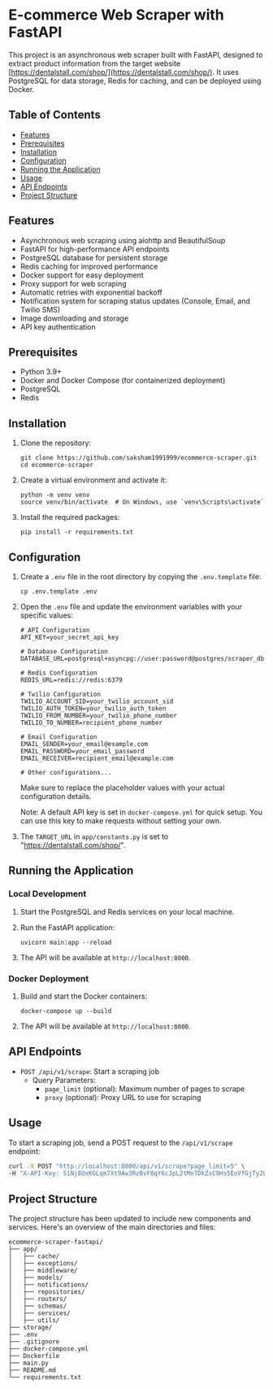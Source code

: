 # E-commerce Web Scraper with FastAPI

This project is an asynchronous web scraper built with FastAPI, designed to extract product information from the target website [https://dentalstall.com/shop/](https://dentalstall.com/shop/). It uses PostgreSQL for data storage, Redis for caching, and can be deployed using Docker.

## Table of Contents

- [Features](#features)
- [Prerequisites](#prerequisites)
- [Installation](#installation)
- [Configuration](#configuration)
- [Running the Application](#running-the-application)
- [Usage](#usage)
- [API Endpoints](#api-endpoints)
- [Project Structure](#project-structure)

## Features

- Asynchronous web scraping using aiohttp and BeautifulSoup
- FastAPI for high-performance API endpoints
- PostgreSQL database for persistent storage
- Redis caching for improved performance
- Docker support for easy deployment
- Proxy support for web scraping
- Automatic retries with exponential backoff
- Notification system for scraping status updates (Console, Email, and Twilio SMS)
- Image downloading and storage
- API key authentication

## Prerequisites

- Python 3.9+
- Docker and Docker Compose (for containerized deployment)
- PostgreSQL
- Redis

## Installation

1. Clone the repository:
   ```
   git clone https://github.com/saksham1991999/ecommerce-scraper.git
   cd ecommerce-scraper
   ```

2. Create a virtual environment and activate it:
   ```
   python -m venv venv
   source venv/bin/activate  # On Windows, use `venv\Scripts\activate`
   ```

3. Install the required packages:
   ```
   pip install -r requirements.txt
   ```

## Configuration

1. Create a `.env` file in the root directory by copying the `.env.template` file:
   ```
   cp .env.template .env
   ```

2. Open the `.env` file and update the environment variables with your specific values:
   ```
   # API Configuration
   API_KEY=your_secret_api_key

   # Database Configuration
   DATABASE_URL=postgresql+asyncpg://user:password@postgres/scraper_db

   # Redis Configuration
   REDIS_URL=redis://redis:6379

   # Twilio Configuration
   TWILIO_ACCOUNT_SID=your_twilio_account_sid
   TWILIO_AUTH_TOKEN=your_twilio_auth_token
   TWILIO_FROM_NUMBER=your_twilio_phone_number
   TWILIO_TO_NUMBER=recipient_phone_number

   # Email Configuration
   EMAIL_SENDER=your_email@example.com
   EMAIL_PASSWORD=your_email_password
   EMAIL_RECEIVER=recipient_email@example.com

   # Other configurations...
   ```
   Make sure to replace the placeholder values with your actual configuration details.

   Note: A default API key is set in `docker-compose.yml` for quick setup. You can use this key to make requests without setting your own.

2. The `TARGET_URL` in `app/constants.py` is set to "https://dentalstall.com/shop/".

## Running the Application

### Local Development

1. Start the PostgreSQL and Redis services on your local machine.

2. Run the FastAPI application:
   ```
   uvicorn main:app --reload
   ```

3. The API will be available at `http://localhost:8000`.

### Docker Deployment

1. Build and start the Docker containers:
   ```
   docker-compose up --build
   ```

2. The API will be available at `http://localhost:8000`.

## API Endpoints

- `POST /api/v1/scrape`: Start a scraping job
  - Query Parameters:
    - `page_limit` (optional): Maximum number of pages to scrape
    - `proxy` (optional): Proxy URL to use for scraping

## Usage

To start a scraping job, send a POST request to the `/api/v1/scrape` endpoint:
```bash
curl -X POST "http://localhost:8000/api/v1/scrape?page_limit=5" \
-H "X-API-Key: 51Nj8UxKGLqm7Xt9Aw3RzBvF8qY6cJpL2tMn7DkZxC9Hs5EoVfGjTy2Lm1Rk3Pb8N"
```

## Project Structure

The project structure has been updated to include new components and services. Here's an overview of the main directories and files:

```
ecommerce-scraper-fastapi/
├── app/
│   ├── cache/
│   ├── exceptions/
│   ├── middleware/
│   ├── models/
│   ├── notifications/
│   ├── repositories/
│   ├── routers/
│   ├── schemas/
│   ├── services/
│   ├── utils/
├── storage/
├── .env
├── .gitignore
├── docker-compose.yml
├── Dockerfile
├── main.py
├── README.md
└── requirements.txt
```
